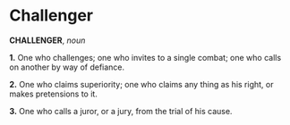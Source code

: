 # Challenger

**CHALLENGER**, _noun_

**1.** One who challenges; one who invites to a single combat; one who calls on another by way of defiance.

**2.** One who claims superiority; one who claims any thing as his right, or makes pretensions to it.

**3.** One who calls a juror, or a jury, from the trial of his cause.